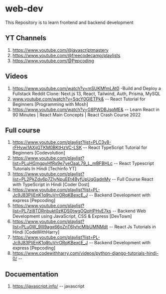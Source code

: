 # web-dev
This Repository is to learn frontend and backend development

## YT Channels
1. https://www.youtube.com/@javascriptmastery
2. https://www.youtube.com/@freecodecamp/playlists
3. https://www.youtube.com/@Pepcoding


## Videos
1. https://www.youtube.com/watch?v=mSUKMfmLAt0 -Build and Deploy a Fullstack Reddit Clone: Next.js 13, React, Tailwind, Auth, Prisma, MySQL
2. www.youtube.com/watch?v=SqcY0GlETPk& -- React Tutorial for Beginners [Programming with Mosh]
3. https://www.youtube.com/watch?v=G8PWDBJspME& -- Learn React in 90 Minutes | React Main Concepts | React Crash Course 2022 

## Full course
1. https://www.youtube.com/playlist?list=PLC3y8-rFHvwi1AXijGTKM0BKtHzVC-LSK -- React TypeScript Tutorial for Beginners [Codevolution]
2. https://www.youtube.com/playlist?list=PLuHGmgpyHfRx9e7yeOaaL79_L_mBFBHLc -- React Typescript Tutorials In Hindi [Techinfo YT]
3. https://www.youtube.com/playlist?list=PL2PkZdv6p7ZlyNpuEEt4ByfUpUqGadnMy -- Full Course React with TypeScript in Hindi [Coder Dost]
4. https://www.youtube.com/playlist?list=PL-Jc9J83PIiEnK1q9tuVrrORqKBexcE_J -- Backend Development with express [Pepcoding]
5. https://www.youtube.com/playlist?list=PL7zl8TDRnbukt0zKDS0twgOQqHPHvE7ks -- Backend Web Development using JavaScript, CSS & Express [DevTown]
6. https://www.youtube.com/playlist?list=PLu0W_9lII9agx66oZnT6IyhcMIbUMNMdt -- React Js Tutorials in Hindi [CodeWithHarry]
7. https://www.youtube.com/playlist?list=PL-Jc9J83PIiEnK1q9tuVrrORqKBexcE_J -- Backend Development with express [Pepcoding]
8. https://www.codewithharry.com/videos/python-django-tutorials-hindi-0/    --

## Docuementation
1. https://javascript.info/ -- javascript
